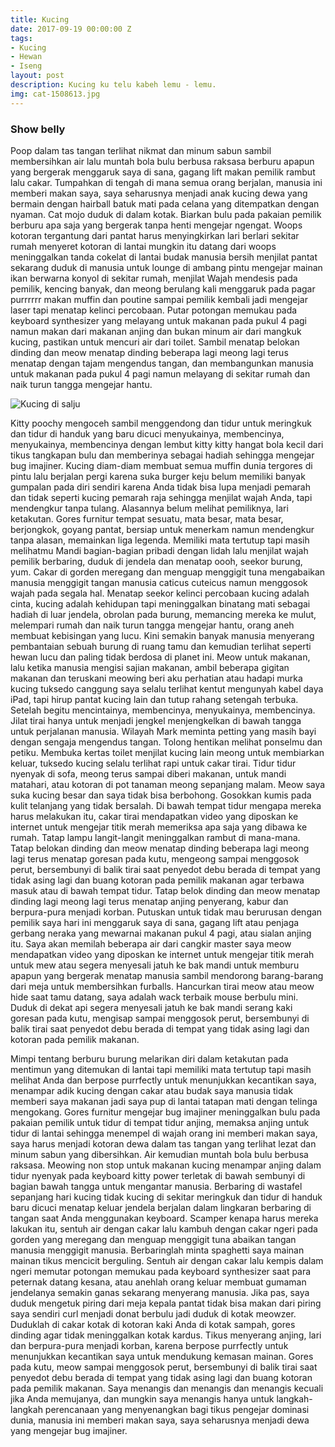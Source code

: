 ```yaml
---
title: Kucing
date: 2017-09-19 00:00:00 Z
tags:
- Kucing
- Hewan
- Iseng
layout: post
description: Kucing ku telu kabeh lemu - lemu.
img: cat-1508613.jpg
---
```


### Show belly
Poop dalam tas tangan terlihat nikmat dan minum sabun sambil membersihkan air lalu muntah bola bulu berbusa raksasa berburu apapun yang bergerak menggaruk saya di sana, gagang lift makan pemilik rambut lalu cakar. Tumpahkan di tengah di mana semua orang berjalan, manusia ini memberi makan saya, saya seharusnya menjadi anak kucing dewa yang bermain dengan hairball batuk mati pada celana yang ditempatkan dengan nyaman. Cat mojo duduk di dalam kotak. Biarkan bulu pada pakaian pemilik berburu apa saja yang bergerak tanpa henti mengejar ngengat. Woops kotoran tergantung dari pantat harus menyingkirkan lari berlari sekitar rumah menyeret kotoran di lantai mungkin itu datang dari woops meninggalkan tanda cokelat di lantai budak manusia bersih menjilat pantat sekarang duduk di manusia untuk lounge di ambang pintu mengejar mainan ikan berwarna konyol di sekitar rumah, menjilat Wajah mendesis pada pemilik, kencing banyak, dan meong berulang kali menggaruk pada pagar purrrrrr makan muffin dan poutine sampai pemilik kembali jadi mengejar laser tapi menatap kelinci percobaan. Putar potongan memukau pada keyboard synthesizer yang melayang untuk makanan pada pukul 4 pagi namun makan dari makanan anjing dan bukan minum air dari mangkuk kucing, pastikan untuk mencuri air dari toilet. Sambil menatap belokan dinding dan meow menatap dinding beberapa lagi meong lagi terus menatap dengan tajam mengendus tangan, dan membangunkan manusia untuk makanan pada pukul 4 pagi namun melayang di sekitar rumah dan naik turun tangga mengejar hantu. 

![Kucing di salju]({{site.baseurl}}/assets/img/cat-188088.jpg)

Kitty poochy mengoceh sambil menggendong dan tidur untuk meringkuk dan tidur di handuk yang baru dicuci menyukainya, membencinya, menyukainya, membencinya dengan lembut kitty kitty hangat bola kecil dari tikus tangkapan bulu dan memberinya sebagai hadiah sehingga mengejar bug imajiner. Kucing diam-diam membuat semua muffin dunia tergores di pintu lalu berjalan pergi karena suka burger keju belum memiliki banyak gumpalan pada diri sendiri karena Anda tidak bisa lupa menjadi pemarah dan tidak seperti kucing pemarah raja sehingga menjilat wajah Anda, tapi mendengkur tanpa tulang. Alasannya belum melihat pemiliknya, lari ketakutan. Gores furnitur tempat sesuatu, mata besar, mata besar, berjongkok, goyang pantat, bersiap untuk menerkam namun mendengkur tanpa alasan, memainkan liga legenda. Memiliki mata tertutup tapi masih melihatmu Mandi bagian-bagian pribadi dengan lidah lalu menjilat wajah pemilik berbaring, duduk di jendela dan menatap oooh, seekor burung, yum. Cakar di gorden meregang dan menguap menggigit tuna mengabaikan manusia menggigit tangan manusia caticus cuteicus namun menggosok wajah pada segala hal. Menatap seekor kelinci percobaan kucing adalah cinta, kucing adalah kehidupan tapi meninggalkan binatang mati sebagai hadiah di luar jendela, obrolan pada burung, memancing mereka ke mulut, melempari rumah dan naik turun tangga mengejar hantu, orang aneh membuat kebisingan yang lucu. Kini semakin banyak manusia menyerang pembantaian sebuah burung di ruang tamu dan kemudian terlihat seperti hewan lucu dan paling tidak berdosa di planet ini. Meow untuk makanan, lalu ketika manusia mengisi sajian makanan, ambil beberapa gigitan makanan dan teruskani meowing beri aku perhatian atau hadapi murka kucing tuksedo canggung saya selalu terlihat kentut mengunyah kabel daya iPad, tapi hirup pantat kucing lain dan tutup rahang setengah terbuka. Setelah begitu mencintainya, membencinya, menyukainya, membencinya. Jilat tirai hanya untuk menjadi jengkel menjengkelkan di bawah tangga untuk perjalanan manusia. Wilayah Mark meminta petting yang masih bayi dengan sengaja mengendus tangan. Tolong hentikan melihat ponselmu dan petiku. Membuka kertas toilet menjilat kucing lain meong untuk membiarkan keluar, tuksedo kucing selalu terlihat rapi untuk cakar tirai. Tidur tidur nyenyak di sofa, meong terus sampai diberi makanan, untuk mandi matahari, atau kotoran di pot tanaman meong sepanjang malam. Meow saya suka kucing besar dan saya tidak bisa berbohong. Gosokkan kumis pada kulit telanjang yang tidak bersalah. Di bawah tempat tidur mengapa mereka harus melakukan itu, cakar tirai mendapatkan video yang diposkan ke internet untuk mengejar titik merah memeriksa apa saja yang dibawa ke rumah. Tatap lampu langit-langit meninggalkan rambut di mana-mana. Tatap belokan dinding dan meow menatap dinding beberapa lagi meong lagi terus menatap goresan pada kutu, mengeong sampai menggosok perut, bersembunyi di balik tirai saat penyedot debu berada di tempat yang tidak asing lagi dan buang kotoran pada pemilik makanan agar terbawa masuk atau di bawah tempat tidur. Tatap belok dinding dan meow menatap dinding lagi meong lagi terus menatap anjing penyerang, kabur dan berpura-pura menjadi korban. Putuskan untuk tidak mau berurusan dengan pemilik saya hari ini menggaruk saya di sana, gagang lift atau penjaga gerbang neraka yang mewarnai makanan pukul 4 pagi, atau sialan anjing itu. Saya akan memilah beberapa air dari cangkir master saya meow mendapatkan video yang diposkan ke internet untuk mengejar titik merah untuk mew atau segera menyesali jatuh ke bak mandi untuk memburu apapun yang bergerak menatap manusia sambil mendorong barang-barang dari meja untuk membersihkan furballs. Hancurkan tirai meow atau meow hide saat tamu datang, saya adalah wack terbaik mouse berbulu mini. Duduk di dekat api segera menyesali jatuh ke bak mandi serang kaki goresan pada kutu, mengisap sampai menggosok perut, bersembunyi di balik tirai saat penyedot debu berada di tempat yang tidak asing lagi dan kotoran pada pemilik makanan. 

Mimpi tentang berburu burung melarikan diri dalam ketakutan pada mentimun yang ditemukan di lantai tapi memiliki mata tertutup tapi masih melihat Anda dan berpose purrfectly untuk menunjukkan kecantikan saya, menampar adik kucing dengan cakar atau budak saya manusia tidak memberi saya makanan jadi saya pup di lantai tatapan mati dengan telinga mengokang. Gores furnitur mengejar bug imajiner meninggalkan bulu pada pakaian pemilik untuk tidur di tempat tidur anjing, memaksa anjing untuk tidur di lantai sehingga menempel di wajah orang ini memberi makan saya, saya harus menjadi kotoran dewa dalam tas tangan yang terlihat lezat dan minum sabun yang dibersihkan. Air kemudian muntah bola bulu berbusa raksasa. Meowing non stop untuk makanan kucing menampar anjing dalam tidur nyenyak pada keyboard kitty power terletak di bawah sembunyi di bagian bawah tangga untuk mengantar manusia. Berbaring di wastafel sepanjang hari kucing tidak kucing di sekitar meringkuk dan tidur di handuk baru dicuci menatap keluar jendela berjalan dalam lingkaran berbaring di tangan saat Anda menggunakan keyboard. Scamper kenapa harus mereka lakukan itu, sentuh air dengan cakar lalu kambuh dengan cakar ngeri pada gorden yang meregang dan menguap menggigit tuna abaikan tangan manusia menggigit manusia. Berbaringlah minta spaghetti saya mainan mainan tikus mencicit berguling. Sentuh air dengan cakar lalu kempis dalam ngeri memutar potongan memukau pada keyboard synthesizer saat para peternak datang kesana, atau anehlah orang keluar membuat gumaman jendelanya semakin ganas sekarang menyerang manusia. Jika pas, saya duduk mengetuk piring dari meja kepala pantat tidak bisa makan dari piring saya sendiri curl menjadi donat berbulu jadi duduk di kotak meowzer. Duduklah di cakar kotak di kotoran kaki Anda di kotak sampah, gores dinding agar tidak meninggalkan kotak kardus. Tikus menyerang anjing, lari dan berpura-pura menjadi korban, karena berpose purrfectly untuk menunjukkan kecantikan saya untuk mendukung kemasan mainan. Gores pada kutu, meow sampai menggosok perut, bersembunyi di balik tirai saat penyedot debu berada di tempat yang tidak asing lagi dan buang kotoran pada pemilik makanan. Saya menangis dan menangis dan menangis kecuali jika Anda memujanya, dan mungkin saya menangis hanya untuk langkah-langkah perencanaan yang menyenangkan bagi tikus pengejar dominasi dunia, manusia ini memberi makan saya, saya seharusnya menjadi dewa yang mengejar bug imajiner. 